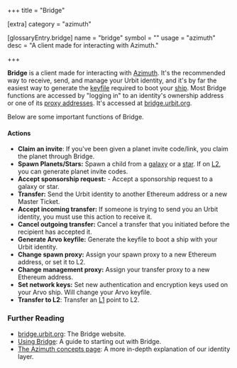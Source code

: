 +++
title = "Bridge"

[extra]
category = "azimuth"

[glossaryEntry.bridge]
name = "bridge"
symbol = ""
usage = "azimuth"
desc = "A client made for interacting with Azimuth."

+++

**Bridge** is a client made for interacting with
[Azimuth](/reference/glossary/azimuth). It's the recommended way to receive,
send, and manage your Urbit identity, and it's by far the easiest way to
generate the [keyfile](/reference/glossary/keyfile) required to boot your
[ship](/reference/glossary/ship). Most Bridge functions are accessed by "logging
in" to an identity's ownership address or one of its [proxy
addresses](/reference/glossary/proxies). It's accessed at
[bridge.urbit.org](https://bridge.urbit.org/).

Below are some important functions of Bridge.

#### Actions

- **Claim an invite**: If you've been given a planet invite code/link, you claim
  the planet through Bridge.
- **Spawn Planets/Stars:** Spawn a child from a
  [galaxy](/reference/glossary/galaxy) or a [star](/reference/glossary/star). If
  on [L2](/reference/glossary/rollups), you can generate planet invite codes.
- **Accept sponsorship request:** - Accept a sponsorship request to a galaxy or star.
- **Transfer:** Send the Urbit identity to another Ethereum address or a new
  Master Ticket.
- **Accept incoming transfer:** If someone is trying to send you an Urbit
  identity, you must use this action to receive it.
- **Cancel outgoing transfer:** Cancel a transfer that you initiated before the
  recipient has accepted it.
- **Generate Arvo keyfile:** Generate the keyfile to boot a ship with your Urbit
  identity.
- **Change spawn proxy:** Assign your spawn proxy to a new Ethereum address, or
  set it to L2.
- **Change management proxy:** Assign your transfer proxy to a new Ethereum
  address.
- **Set network keys:** Set new authentication and encryption keys used on your
  Arvo ship. Will change your Arvo keyfile.
- **Transfer to L2**: Transfer an [L1](/reference/glossary/azimuth) point to L2.

### Further Reading

- [bridge.urbit.org](https://bridge.urbit.org/): The Bridge website.
- [Using Bridge](https://urbit.org/using/id/using-bridge): A guide to starting out with Bridge.
- [The Azimuth concepts page](/reference/azimuth/advanced-azimuth-tools): A more in-depth explanation of our identity layer.
